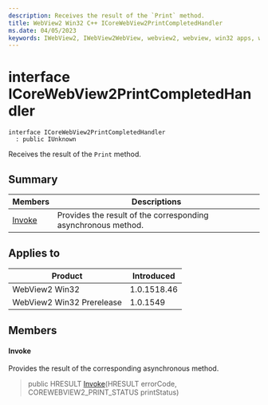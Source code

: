 ```yaml
---
description: Receives the result of the `Print` method.
title: WebView2 Win32 C++ ICoreWebView2PrintCompletedHandler
ms.date: 04/05/2023
keywords: IWebView2, IWebView2WebView, webview2, webview, win32 apps, win32, edge, ICoreWebView2, ICoreWebView2Controller, browser control, edge html, ICoreWebView2PrintCompletedHandler
---
```


# interface ICoreWebView2PrintCompletedHandler

```
interface ICoreWebView2PrintCompletedHandler
  : public IUnknown
```

Receives the result of the `Print` method.

## Summary

 Members                        | Descriptions
--------------------------------|---------------------------------------------
[Invoke](#invoke) | Provides the result of the corresponding asynchronous method.

## Applies to

Product                         | Introduced
--------------------------------|---------------------------------------------
WebView2 Win32            |    1.0.1518.46
WebView2 Win32 Prerelease |    1.0.1549

## Members

#### Invoke

Provides the result of the corresponding asynchronous method.

> public HRESULT [Invoke](#invoke)(HRESULT errorCode, COREWEBVIEW2_PRINT_STATUS printStatus)

